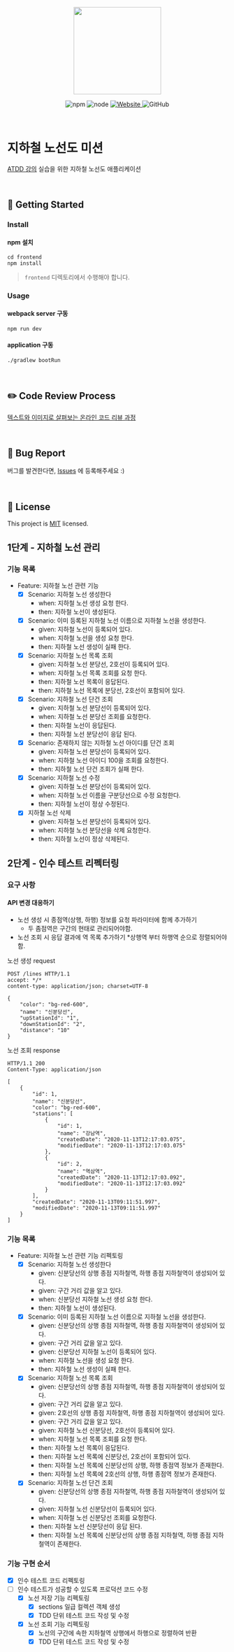 <p align="center">
    <img width="200px;" src="https://raw.githubusercontent.com/woowacourse/atdd-subway-admin-frontend/master/images/main_logo.png"/>
</p>
<p align="center">
  <img alt="npm" src="https://img.shields.io/badge/npm-%3E%3D%205.5.0-blue">
  <img alt="node" src="https://img.shields.io/badge/node-%3E%3D%209.3.0-blue">
  <a href="https://edu.nextstep.camp/c/R89PYi5H" alt="nextstep atdd">
    <img alt="Website" src="https://img.shields.io/website?url=https%3A%2F%2Fedu.nextstep.camp%2Fc%2FR89PYi5H">
  </a>
  <img alt="GitHub" src="https://img.shields.io/github/license/next-step/atdd-subway-admin">
</p>

<br>

# 지하철 노선도 미션
[ATDD 강의](https://edu.nextstep.camp/c/R89PYi5H) 실습을 위한 지하철 노선도 애플리케이션

<br>

## 🚀 Getting Started

### Install
#### npm 설치
```
cd frontend
npm install
```
> `frontend` 디렉토리에서 수행해야 합니다.

### Usage
#### webpack server 구동
```
npm run dev
```
#### application 구동
```
./gradlew bootRun
```
<br>

## ✏️ Code Review Process
[텍스트와 이미지로 살펴보는 온라인 코드 리뷰 과정](https://github.com/next-step/nextstep-docs/tree/master/codereview)

<br>

## 🐞 Bug Report

버그를 발견한다면, [Issues](https://github.com/next-step/atdd-subway-admin/issues) 에 등록해주세요 :)

<br>

## 📝 License

This project is [MIT](https://github.com/next-step/atdd-subway-admin/blob/master/LICENSE.md) licensed.

## 1단계 - 지하철 노선 관리
### 기능 목록
* Feature: 지하철 노선 관련 기능
    * [x] Scenario: 지하철 노선 생성한다
        * when: 지하철 노선 생성 요청 한다.
        * then: 지하철 노선이 생성된다.
    * [x] Scenario: 이미 등록된 지하철 노선 이름으로 지하철 노선을 생성한다.
        * given: 지하철 노선이 등록되어 있다.
        * when: 지하철 노선을 생성 요청 한다.
        * then: 지하철 노선 생성이 실패 한다.
    * [x] Scenario: 지하철 노선 목록 조회
        * given: 지하철 노선 분당선, 2호선이 등록되어 있다.
        * when: 지하철 노선 목록 조회를 요청 한다.
        * then: 지하철 노선 목록이 응답된다.
        * then: 지하철 노선 목록에 분당선, 2호선이 포함되어 있다.
    * [x] Scenario: 지하철 노선 단건 조회
        * given: 지하철 노선 분당선이 등록되어 있다.
        * when: 지하철 노선 분당선 조회를 요청한다.
        * then: 지하철 노선이 응답된다.
        * then: 지하철 노선 분당선이 응답 된다.
    * [x] Scenario: 존재하지 않는 지하철 노선 아이디를 단건 조회
        * given: 지하철 노선 분당선이 등록되어 있다.
        * when: 지하철 노선 아이디 100을 조회를 요청한다.
        * then: 지하철 노선 단건 조회가 실패 한다.
    * [x] Scenario: 지하철 노선 수정
        * given: 지하철 노선 분당선이 등록되어 있다.
        * when: 지하철 노선 이름을 구분당선으로 수정 요청한다.
        * then: 지하철 노선이 정상 수정된다.
    * [x] 지하철 노선 삭제
        * given: 지하철 노선 분당선이 등록되어 있다.
        * when: 지하철 노선 분당선을 삭제 요청한다.
        * then: 지하철 노선이 정상 삭제된다.

## 2단계 - 인수 테스트 리펙터링
### 요구 사항
#### API 변경 대응하기
* 노선 생성 시 종점역(상행, 하행) 정보를 요청 파라미터에 함께 추가하기
    * 두 좀점역은 구간의 현태로 관리되어야함.
* 노선 조회 시 응답 결과에 역 목록 추가하기
    *상행역 부터 하행역 순으로 정렬되어야함.

노선 생성 request
```http request
POST /lines HTTP/1.1
accept: */*
content-type: application/json; charset=UTF-8

{
    "color": "bg-red-600",
    "name": "신분당선",
    "upStationId": "1",
    "downStationId": "2",
    "distance": "10"
}
```
노선 조회 response
````http request
HTTP/1.1 200 
Content-Type: application/json

[
    {
        "id": 1,
        "name": "신분당선",
        "color": "bg-red-600",
        "stations": [
            {
                "id": 1,
                "name": "강남역",
                "createdDate": "2020-11-13T12:17:03.075",
                "modifiedDate": "2020-11-13T12:17:03.075"
            },
            {
                "id": 2,
                "name": "역삼역",
                "createdDate": "2020-11-13T12:17:03.092",
                "modifiedDate": "2020-11-13T12:17:03.092"
            }
        ],
        "createdDate": "2020-11-13T09:11:51.997",
        "modifiedDate": "2020-11-13T09:11:51.997"
    }
]
````

### 기능 목록
* Feature: 지하철 노선 관련 기능 리펙토링
    * [x] Scenario: 지하철 노선 생성한다
        * given: 신분당선의 상행 종점 지하철역, 하행 종점 지하철역이 생성되어 있다.
        * given: 구간 거리 값을 알고 있다.
        * when: 신분당선 지하철 노선 생성 요청 한다.
        * then: 지하철 노선이 생성된다.
    * [x] Scenario: 이미 등록된 지하철 노선 이름으로 지하철 노선을 생성한다.
        * given: 신분당선의 상행 종점 지하철역, 하행 종점 지하철역이 생성되어 있다.
        * given: 구간 거리 값을 알고 있다.
        * given: 신분당선 지하철 노선이 등록되어 있다.
        * when: 지하철 노선을 생성 요청 한다.
        * then: 지하철 노선 생성이 실패 한다.
    * [x] Scenario: 지하철 노선 목록 조회
        * given: 신분당선의 상행 종점 지하철역, 하행 종점 지하철역이 생성되어 있다.
        * given: 구간 거리 값을 알고 있다.
        * given: 2호선의 상행 종점 지하철역, 하행 종점 지하철역이 생성되어 있다.
        * given: 구간 거리 값을 알고 있다.
        * given: 지하철 노선 신분당선, 2호선이 등록되어 있다.
        * when: 지하철 노선 목록 조회를 요청 한다.
        * then: 지하철 노선 목록이 응답된다.
        * then: 지하철 노선 목록에 신분당선, 2호선이 포함되어 있다.
        * then: 지하철 노선 목록에 신분당선의 상행, 하행 종점역 정보가 존재한다.
        * then: 지하철 노선 목록에 2호선의 상행, 하행 종점역 정보가 존재한다.
    * [x] Scenario: 지하철 노선 단건 조회
        * given: 신분당선의 상행 종점 지하철역, 하행 종점 지하철역이 생성되어 있다.
        * given: 지하철 노선 신분당선이 등록되어 있다.
        * when: 지하철 노선 신분당선 조회를 요청한다.
        * then: 지하철 노선 신분당선이 응답 된다.
        * then: 지하철 노선 목록에 신분당선의 상행 종점 지하철역, 하행 종점 지하철역이 존재한다.

### 기능 구현 순서
* [x] 인수 테스트 코드 리펙토링
* [ ] 인수 테스트가 성공할 수 있도록 프로덕션 코드 수정
    * [x] 노선 저장 기능 리펙토링
        * [x] sections 일급 컬렉션 객체 생성
        * [x] TDD 단위 테스트 코드 작성 및 수정
    * [x] 노선 조회 기능 리펙토링
        * [x] 노선의 구간에 속한 지하철역 상행에서 하행으로 정렬하여 반환
        * [x] TDD 단위 테스트 코드 작성 및 수정
